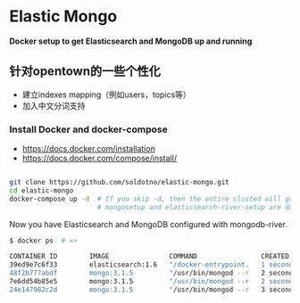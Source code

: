 # Elastic Mongo
**Docker setup to get Elasticsearch and MongoDB up and running**

## 针对opentown的一些个性化

* 建立indexes mapping（例如users，topics等）
* 加入中文分词支持


### Install Docker and docker-compose

* https://docs.docker.com/installation
* https://docs.docker.com/compose/install/

```bash

git clone https://github.com/soldotno/elastic-mongo.git
cd elastic-mongo
docker-compose up -d  # If you skip -d, then the entire clusted will go down when
                      # mongosetup and elasticsearch-river-setup are done.
```

Now you have Elasticsearch and MongoDB configured with mongodb-river.

```bash
$ docker ps  # =>

CONTAINER ID        IMAGE               COMMAND                CREATED             STATUS                  PORTS                                                NAMES
39ed9e7c6f33        elasticsearch:1.6   "/docker-entrypoint.   1 seconds ago       Up Less than a second   0.0.0.0:9200->9200/tcp, 0.0.0.0:9300->9300/tcp       elasticmongo_elasticsearch_1
48f2b777abdf        mongo:3.1.5         "/usr/bin/mongod --r   2 seconds ago       Up 1 seconds            0.0.0.0:27017->27017/tcp, 0.0.0.0:28017->28017/tcp   elasticmongo_mongo1_1
7e6dd54b85e5        mongo:3.1.5         "/usr/bin/mongod --r   2 seconds ago       Up 1 seconds            0.0.0.0:27018->27017/tcp, 0.0.0.0:28018->28017/tcp   elasticmongo_mongo3_1
24e147982c2d        mongo:3.1.5         "/usr/bin/mongod --r   3 seconds ago       Up 2 seconds            0.0.0.0:27019->27017/tcp, 0.0.0.0:28019->28017/tcp   elasticmongo_mongo2_1

```

